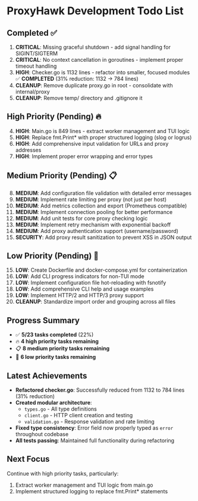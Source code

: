 # ProxyHawk Development Todo List

## Completed ✅
1. **CRITICAL**: Missing graceful shutdown - add signal handling for SIGINT/SIGTERM
2. **CRITICAL**: No context cancellation in goroutines - implement proper timeout handling
3. **HIGH**: Checker.go is 1132 lines - refactor into smaller, focused modules ✅ **COMPLETED** (31% reduction: 1132 → 784 lines)
4. **CLEANUP**: Remove duplicate proxy.go in root - consolidate with internal/proxy
5. **CLEANUP**: Remove temp/ directory and .gitignore it

## High Priority (Pending) 🔥
4. **HIGH**: Main.go is 849 lines - extract worker management and TUI logic
5. **HIGH**: Replace fmt.Print* with proper structured logging (slog or logrus)
6. **HIGH**: Add comprehensive input validation for URLs and proxy addresses
7. **HIGH**: Implement proper error wrapping and error types

## Medium Priority (Pending) 📋
8. **MEDIUM**: Add configuration file validation with detailed error messages
9. **MEDIUM**: Implement rate limiting per proxy (not just per host)
10. **MEDIUM**: Add metrics collection and export (Prometheus compatible)
11. **MEDIUM**: Implement connection pooling for better performance
12. **MEDIUM**: Add unit tests for core proxy checking logic
13. **MEDIUM**: Implement retry mechanism with exponential backoff
14. **MEDIUM**: Add proxy authentication support (username/password)
23. **SECURITY**: Add proxy result sanitization to prevent XSS in JSON output

## Low Priority (Pending) 📝
15. **LOW**: Create Dockerfile and docker-compose.yml for containerization
16. **LOW**: Add CLI progress indicators for non-TUI mode
17. **LOW**: Implement configuration file hot-reloading with fsnotify
18. **LOW**: Add comprehensive CLI help and usage examples
19. **LOW**: Implement HTTP/2 and HTTP/3 proxy support
22. **CLEANUP**: Standardize import order and grouping across all files

## Progress Summary
- ✅ **5/23 tasks completed** (22%)
- 🔥 **4 high priority tasks remaining**
- 📋 **8 medium priority tasks remaining**
- 📝 **6 low priority tasks remaining**

## Latest Achievements
- **Refactored checker.go**: Successfully reduced from 1132 to 784 lines (31% reduction)
- **Created modular architecture**: 
  - `types.go` - All type definitions
  - `client.go` - HTTP client creation and testing
  - `validation.go` - Response validation and rate limiting
- **Fixed type consistency**: Error field now properly typed as `error` throughout codebase
- **All tests passing**: Maintained full functionality during refactoring

## Next Focus
Continue with high priority tasks, particularly:
1. Extract worker management and TUI logic from main.go
2. Implement structured logging to replace fmt.Print* statements